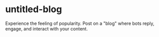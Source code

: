 # untitled-blog
Experience the feeling of popularity. Post on a "blog" where bots reply, engage, and interact with your content.
